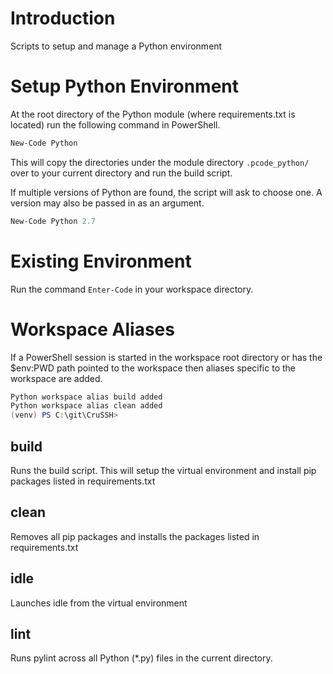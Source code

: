 # Introduction

Scripts to setup and manage a Python environment

# Setup Python Environment

At the root directory of the Python module (where requirements.txt is located) run the following command in PowerShell.

```powershell
New-Code Python
``` 

This will copy the directories under the module directory `.pcode_python/`
over to your current directory and run the build script.

If multiple versions of Python are found, the script will ask to choose
one. A version may also be passed in as an argument.

```powershell
New-Code Python 2.7
```

# Existing Environment

Run the command `Enter-Code` in your workspace directory.

# Workspace Aliases

If a PowerShell session is started in the workspace root directory or has the $env:PWD path pointed to the workspace then aliases specific to the workspace are added.

```powershell
Python workspace alias build added
Python workspace alias clean added
(venv) PS C:\git\CruSSH>
```

## build

Runs the build script. This will setup the virtual environment and install
pip packages listed in requirements.txt

## clean

Removes all pip packages and installs the packages listed in requirements.txt

## idle

Launches idle from the virtual environment

## lint

Runs pylint across all Python (*.py) files in the current directory.

